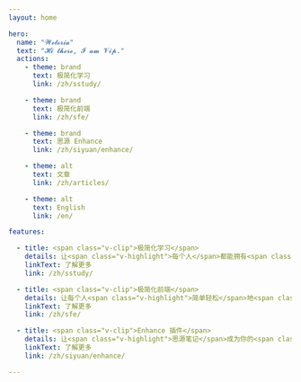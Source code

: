 ```yaml
---
layout: home

hero:
  name: "𝓦𝓮𝓽𝓸𝓻𝓲𝓪"
  text: "𝓗𝓲 𝓽𝓱𝓮𝓻𝓮, 𝓘 𝓪𝓶 𝓥𝓲𝓹."
  actions:
    - theme: brand
      text: 极简化学习
      link: /zh/sstudy/

    - theme: brand
      text: 极简化前端
      link: /zh/sfe/

    - theme: brand
      text: 思源 Enhance
      link: /zh/siyuan/enhance/

    - theme: alt
      text: 文章
      link: /zh/articles/

    - theme: alt
      text: English
      link: /en/

features:

  - title: <span class="v-clip">极简化学习</span>
    details: 让<span class="v-highlight">每个人</span>都能拥有<span class="v-highlight">超强的学习能力</span>，<span class="v-highlight">简单轻松</span>地掌握学习这件事。
    linkText: 了解更多
    link: /zh/sstudy/

  - title: <span class="v-clip">极简化前端</span>
    details: 让每个人<span class="v-highlight">简单轻松</span>地<span class="v-highlight">学会前端开发</span>。
    linkText: 了解更多
    link: /zh/sfe/

  - title: <span class="v-clip">Enhance 插件</span>
    details: 让<span class="v-highlight">思源笔记</span>成为你的<span class="v-highlight">第二大脑</span>，记录你的 <span class="v-highlight">LifeLog</span>。
    linkText: 了解更多
    link: /zh/siyuan/enhance/

---
```

<!-- 
<script setup>
  const lang = navigator.language
  const isChinese = lang.includes('zh')
  if (isChinese) {
    location.replace('/zh/')
  } else {
    location.replace('/en/')
  }
</script>
 -->
